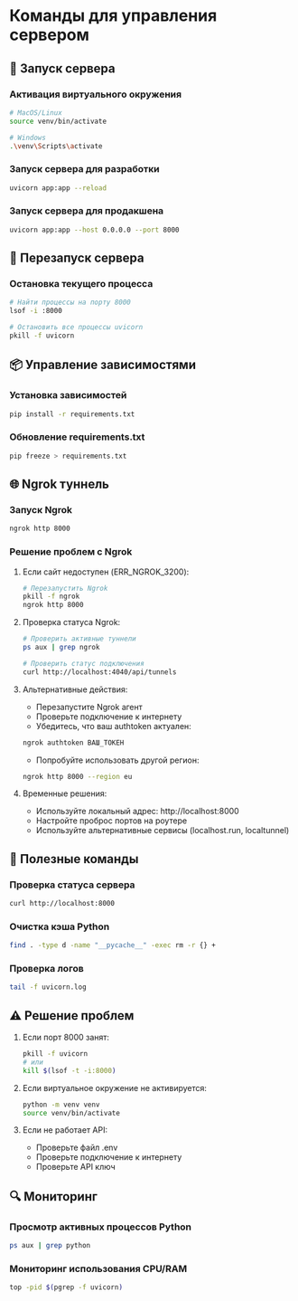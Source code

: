 # Команды для управления сервером

## 🚀 Запуск сервера

### Активация виртуального окружения
```bash
# MacOS/Linux
source venv/bin/activate

# Windows
.\venv\Scripts\activate
```

### Запуск сервера для разработки
```bash
uvicorn app:app --reload
```

### Запуск сервера для продакшена
```bash
uvicorn app:app --host 0.0.0.0 --port 8000
```

## 🔄 Перезапуск сервера

### Остановка текущего процесса
```bash
# Найти процессы на порту 8000
lsof -i :8000

# Остановить все процессы uvicorn
pkill -f uvicorn
```

## 📦 Управление зависимостями

### Установка зависимостей
```bash
pip install -r requirements.txt
```

### Обновление requirements.txt
```bash
pip freeze > requirements.txt
```

## 🌐 Ngrok туннель

### Запуск Ngrok
```bash
ngrok http 8000
```

### Решение проблем с Ngrok

1. Если сайт недоступен (ERR_NGROK_3200):
   ```bash
   # Перезапустить Ngrok
   pkill -f ngrok
   ngrok http 8000
   ```

2. Проверка статуса Ngrok:
   ```bash
   # Проверить активные туннели
   ps aux | grep ngrok
   
   # Проверить статус подключения
   curl http://localhost:4040/api/tunnels
   ```

3. Альтернативные действия:
   - Перезапустите Ngrok агент
   - Проверьте подключение к интернету
   - Убедитесь, что ваш authtoken актуален:
   ```bash
   ngrok authtoken ВАШ_ТОКЕН
   ```
   - Попробуйте использовать другой регион:
   ```bash
   ngrok http 8000 --region eu
   ```

4. Временные решения:
   - Используйте локальный адрес: http://localhost:8000
   - Настройте проброс портов на роутере
   - Используйте альтернативные сервисы (localhost.run, localtunnel)

## 🔧 Полезные команды

### Проверка статуса сервера
```bash
curl http://localhost:8000
```

### Очистка кэша Python
```bash
find . -type d -name "__pycache__" -exec rm -r {} +
```

### Проверка логов
```bash
tail -f uvicorn.log
```

## ⚠️ Решение проблем

1. Если порт 8000 занят:
   ```bash
   pkill -f uvicorn
   # или
   kill $(lsof -t -i:8000)
   ```

2. Если виртуальное окружение не активируется:
   ```bash
   python -m venv venv
   source venv/bin/activate
   ```

3. Если не работает API:
   - Проверьте файл .env
   - Проверьте подключение к интернету
   - Проверьте API ключ

## 🔍 Мониторинг

### Просмотр активных процессов Python
```bash
ps aux | grep python
```

### Мониторинг использования CPU/RAM
```bash
top -pid $(pgrep -f uvicorn)
``` 